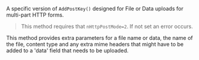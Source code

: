 ﻿A specific version of `AddPostKey()` designed for File or Data uploads for multi-part HTTP forms.> This method requires that `nHttpPostMode=2`. If not set an error occurs.This method provides extra parameters for a file name or data, the name of the file, content type and any extra mime headers that might have to be added to a 'data' field that needs to be uploaded.